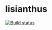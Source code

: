 # lisianthus

[![Build status](https://ci.appveyor.com/api/projects/status/dunciobp34t06r7j?svg=true)](https://ci.appveyor.com/project/yamahand/lisianthus)
